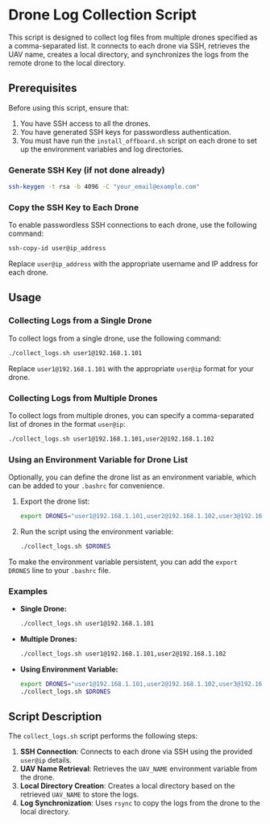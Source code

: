 # Drone Log Collection Script

This script is designed to collect log files from multiple drones specified as a comma-separated list. It connects to each drone via SSH, retrieves the UAV name, creates a local directory, and synchronizes the logs from the remote drone to the local directory.

## Prerequisites

Before using this script, ensure that:

1. You have SSH access to all the drones.
2. You have generated SSH keys for passwordless authentication.
3. You must have run the `install_offboard.sh` script on each drone to set up the environment variables and log directories.

### Generate SSH Key (if not done already)

```bash
ssh-keygen -t rsa -b 4096 -C "your_email@example.com"
```

### Copy the SSH Key to Each Drone

To enable passwordless SSH connections to each drone, use the following command:

```bash
ssh-copy-id user@ip_address
```

Replace `user@ip_address` with the appropriate username and IP address for each drone.

## Usage

### Collecting Logs from a Single Drone

To collect logs from a single drone, use the following command:

```bash
./collect_logs.sh user1@192.168.1.101
```

Replace `user1@192.168.1.101` with the appropriate `user@ip` format for your drone.

### Collecting Logs from Multiple Drones

To collect logs from multiple drones, you can specify a comma-separated list of drones in the format `user@ip`:

```bash
./collect_logs.sh user1@192.168.1.101,user2@192.168.1.102
```

### Using an Environment Variable for Drone List

Optionally, you can define the drone list as an environment variable, which can be added to your `.bashrc` for convenience.

1. Export the drone list:

    ```bash
    export DRONES="user1@192.168.1.101,user2@192.168.1.102,user3@192.168.1.103"
    ```

2. Run the script using the environment variable:

    ```bash
    ./collect_logs.sh $DRONES
    ```

To make the environment variable persistent, you can add the `export DRONES` line to your `.bashrc` file.

### Examples

- **Single Drone:**

    ```bash
    ./collect_logs.sh user1@192.168.1.101
    ```

- **Multiple Drones:**

    ```bash
    ./collect_logs.sh user1@192.168.1.101,user2@192.168.1.102
    ```

- **Using Environment Variable:**

    ```bash
    export DRONES="user1@192.168.1.101,user2@192.168.1.102,user3@192.168.1.103"
    ./collect_logs.sh $DRONES
    ```

## Script Description

The `collect_logs.sh` script performs the following steps:

1. **SSH Connection**: Connects to each drone via SSH using the provided `user@ip` details.
2. **UAV Name Retrieval**: Retrieves the `UAV_NAME` environment variable from the drone.
3. **Local Directory Creation**: Creates a local directory based on the retrieved `UAV_NAME` to store the logs.
4. **Log Synchronization**: Uses `rsync` to copy the logs from the drone to the local directory.

